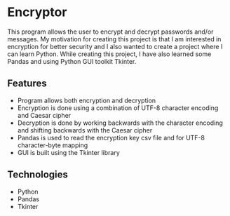 # Encryptor
This program allows the user to encrypt and decrypt passwords and/or messages. My motivation for creating this project is that I am interested in encryption for better security and I also wanted to create a project where I can learn Python. While creating this project, I have also learned some Pandas and using Python GUI toolkit Tkinter.

## Features
* Program allows both encryption and decryption
* Encryption is done using a combination of UTF-8 character encoding and Caesar cipher
* Decryption is done by working backwards with the character encoding and shifting backwards with the Caesar cipher
* Pandas is used to read the encryption key csv file and for UTF-8 character-byte mapping
* GUI is built using the Tkinter library

## Technologies
* Python
* Pandas
* Tkinter
